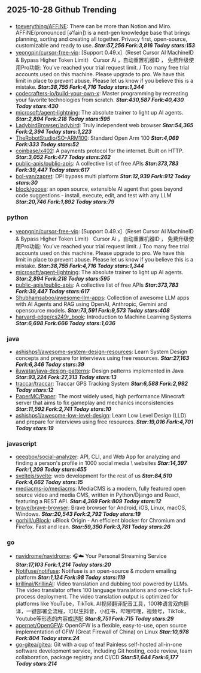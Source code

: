 ## 2025-10-28 Github Trending

### 
* [toeverything/AFFiNE](https://github.com/toeverything/AFFiNE): There can be more than Notion and Miro. AFFiNE(pronounced [ə‘fain]) is a next-gen knowledge base that brings planning, sorting and creating all together. Privacy first, open-source, customizable and ready to use. ***Star:57,256 Fork:3,916 Today stars:153***
* [yeongpin/cursor-free-vip](https://github.com/yeongpin/cursor-free-vip): [Support 0.49.x]（Reset Cursor AI MachineID & Bypass Higher Token Limit） Cursor Ai ，自动重置机器ID ， 免费升级使用Pro功能: You've reached your trial request limit. / Too many free trial accounts used on this machine. Please upgrade to pro. We have this limit in place to prevent abuse. Please let us know if you believe this is a mistake. ***Star:38,755 Fork:4,716 Today stars:1,344***
* [codecrafters-io/build-your-own-x](https://github.com/codecrafters-io/build-your-own-x): Master programming by recreating your favorite technologies from scratch. ***Star:430,587 Fork:40,430 Today stars:430***
* [microsoft/agent-lightning](https://github.com/microsoft/agent-lightning): The absolute trainer to light up AI agents. ***Star:2,894 Fork:218 Today stars:595***
* [LadybirdBrowser/ladybird](https://github.com/LadybirdBrowser/ladybird): Truly independent web browser ***Star:54,365 Fork:2,394 Today stars:1,223***
* [TheRobotStudio/SO-ARM100](https://github.com/TheRobotStudio/SO-ARM100): Standard Open Arm 100 ***Star:4,069 Fork:333 Today stars:52***
* [coinbase/x402](https://github.com/coinbase/x402): A payments protocol for the internet. Built on HTTP. ***Star:3,052 Fork:477 Today stars:262***
* [public-apis/public-apis](https://github.com/public-apis/public-apis): A collective list of free APIs ***Star:373,783 Fork:39,447 Today stars:617***
* [bol-van/zapret](https://github.com/bol-van/zapret): DPI bypass multi platform ***Star:12,939 Fork:912 Today stars:30***
* [block/goose](https://github.com/block/goose): an open source, extensible AI agent that goes beyond code suggestions - install, execute, edit, and test with any LLM ***Star:20,746 Fork:1,892 Today stars:79***

### python
* [yeongpin/cursor-free-vip](https://github.com/yeongpin/cursor-free-vip): [Support 0.49.x]（Reset Cursor AI MachineID & Bypass Higher Token Limit） Cursor Ai ，自动重置机器ID ， 免费升级使用Pro功能: You've reached your trial request limit. / Too many free trial accounts used on this machine. Please upgrade to pro. We have this limit in place to prevent abuse. Please let us know if you believe this is a mistake. ***Star:38,755 Fork:4,716 Today stars:1,344***
* [microsoft/agent-lightning](https://github.com/microsoft/agent-lightning): The absolute trainer to light up AI agents. ***Star:2,894 Fork:218 Today stars:595***
* [public-apis/public-apis](https://github.com/public-apis/public-apis): A collective list of free APIs ***Star:373,783 Fork:39,447 Today stars:617***
* [Shubhamsaboo/awesome-llm-apps](https://github.com/Shubhamsaboo/awesome-llm-apps): Collection of awesome LLM apps with AI Agents and RAG using OpenAI, Anthropic, Gemini and opensource models. ***Star:73,591 Fork:9,573 Today stars:408***
* [harvard-edge/cs249r_book](https://github.com/harvard-edge/cs249r_book): Introduction to Machine Learning Systems ***Star:6,698 Fork:666 Today stars:1,036***

### java
* [ashishps1/awesome-system-design-resources](https://github.com/ashishps1/awesome-system-design-resources): Learn System Design concepts and prepare for interviews using free resources. ***Star:27,163 Fork:6,346 Today stars:39***
* [iluwatar/java-design-patterns](https://github.com/iluwatar/java-design-patterns): Design patterns implemented in Java ***Star:93,224 Fork:27,313 Today stars:13***
* [traccar/traccar](https://github.com/traccar/traccar): Traccar GPS Tracking System ***Star:6,588 Fork:2,992 Today stars:12***
* [PaperMC/Paper](https://github.com/PaperMC/Paper): The most widely used, high performance Minecraft server that aims to fix gameplay and mechanics inconsistencies ***Star:11,592 Fork:2,741 Today stars:10***
* [ashishps1/awesome-low-level-design](https://github.com/ashishps1/awesome-low-level-design): Learn Low Level Design (LLD) and prepare for interviews using free resources. ***Star:19,016 Fork:4,701 Today stars:19***

### javascript
* [qeeqbox/social-analyzer](https://github.com/qeeqbox/social-analyzer): API, CLI, and Web App for analyzing and finding a person's profile in 1000 social media \ websites ***Star:14,397 Fork:1,209 Today stars:455***
* [sveltejs/svelte](https://github.com/sveltejs/svelte): web development for the rest of us ***Star:84,510 Fork:4,662 Today stars:15***
* [mediacms-io/mediacms](https://github.com/mediacms-io/mediacms): MediaCMS is a modern, fully featured open source video and media CMS, written in Python/Django and React, featuring a REST API. ***Star:4,369 Fork:809 Today stars:12***
* [brave/brave-browser](https://github.com/brave/brave-browser): Brave browser for Android, iOS, Linux, macOS, Windows. ***Star:20,543 Fork:2,792 Today stars:19***
* [gorhill/uBlock](https://github.com/gorhill/uBlock): uBlock Origin - An efficient blocker for Chromium and Firefox. Fast and lean. ***Star:59,350 Fork:3,781 Today stars:26***

### go
* [navidrome/navidrome](https://github.com/navidrome/navidrome): 🎧☁️ Your Personal Streaming Service ***Star:17,103 Fork:1,214 Today stars:20***
* [Notifuse/notifuse](https://github.com/Notifuse/notifuse): Notifuse is an open-source & modern emailing platform ***Star:1,124 Fork:98 Today stars:119***
* [krillinai/KrillinAI](https://github.com/krillinai/KrillinAI): Video translation and dubbing tool powered by LLMs. The video translator offers 100 language translations and one-click full-process deployment. The video translation output is optimized for platforms like YouTube，TikTok. AI视频翻译配音工具，100种语言双向翻译，一键部署全流程，可以生抖音，小红书，哔哩哔哩，视频号，TikTok，Youtube等形态的内容成适配 ***Star:8,751 Fork:715 Today stars:29***
* [apernet/OpenGFW](https://github.com/apernet/OpenGFW): OpenGFW is a flexible, easy-to-use, open source implementation of GFW (Great Firewall of China) on Linux ***Star:10,978 Fork:804 Today stars:24***
* [go-gitea/gitea](https://github.com/go-gitea/gitea): Git with a cup of tea! Painless self-hosted all-in-one software development service, including Git hosting, code review, team collaboration, package registry and CI/CD ***Star:51,644 Fork:6,177 Today stars:214***
